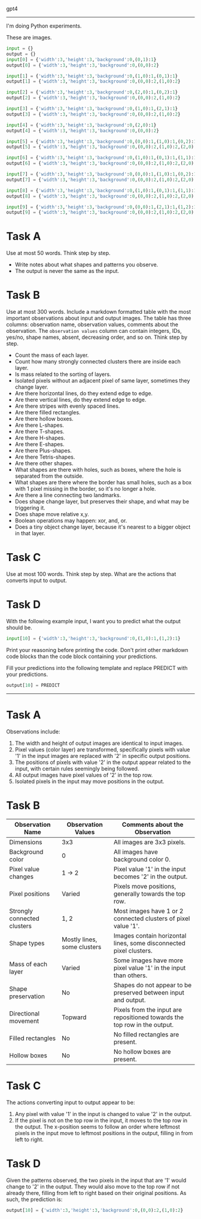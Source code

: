 gpt4

---

I'm doing Python experiments.


These are images.


```python
input = {}
output = {}
input[0] = {'width':3,'height':3,'background':0,(0,1):1}
output[0] = {'width':3,'height':3,'background':0,(0,0):2}

input[1] = {'width':3,'height':3,'background':0,(1,0):1,(0,1):1}
output[1] = {'width':3,'height':3,'background':0,(0,0):2,(1,0):2}

input[2] = {'width':3,'height':3,'background':0,(2,0):1,(0,2):1}
output[2] = {'width':3,'height':3,'background':0,(0,0):2,(1,0):2}

input[3] = {'width':3,'height':3,'background':0,(1,0):1,(2,1):1}
output[3] = {'width':3,'height':3,'background':0,(0,0):2,(1,0):2}

input[4] = {'width':3,'height':3,'background':0,(2,0):1}
output[4] = {'width':3,'height':3,'background':0,(0,0):2}

input[5] = {'width':3,'height':3,'background':0,(0,0):1,(1,0):1,(0,2):1}
output[5] = {'width':3,'height':3,'background':0,(0,0):2,(1,0):2,(2,0):2}

input[6] = {'width':3,'height':3,'background':0,(1,0):1,(0,1):1,(1,1):1}
output[6] = {'width':3,'height':3,'background':0,(0,0):2,(1,0):2,(2,0):2}

input[7] = {'width':3,'height':3,'background':0,(0,0):1,(1,0):1,(0,2):1,(2,2):1}
output[7] = {'width':3,'height':3,'background':0,(0,0):2,(1,0):2,(2,0):2,(1,1):2}

input[8] = {'width':3,'height':3,'background':0,(1,0):1,(0,1):1,(1,1):1,(0,2):1}
output[8] = {'width':3,'height':3,'background':0,(0,0):2,(1,0):2,(2,0):2,(1,1):2}

input[9] = {'width':3,'height':3,'background':0,(0,0):1,(2,1):1,(1,2):1,(2,2):1}
output[9] = {'width':3,'height':3,'background':0,(0,0):2,(1,0):2,(2,0):2,(1,1):2}
```

# Task A
Use at most 50 words.
Think step by step.
- Write notes about what shapes and patterns you observe.
- The output is never the same as the input.


# Task B
Use at most 300 words.
Include a markdown formatted table with the most important observations about input and output images.
The table has three columns: observation name, observation values, comments about the observation.
The `observation values` column can contain integers, IDs, yes/no, shape names, absent, decreasing order, and so on.
Think step by step.
- Count the mass of each layer.
- Count how many strongly connected clusters there are inside each layer.
- Is mass related to the sorting of layers.
- Isolated pixels without an adjacent pixel of same layer, sometimes they change layer.
- Are there horizontal lines, do they extend edge to edge.
- Are there vertical lines, do they extend edge to edge.
- Are there stripes with evenly spaced lines.
- Are there filled rectangles.
- Are there hollow boxes.
- Are there L-shapes.
- Are there T-shapes.
- Are there H-shapes.
- Are there E-shapes.
- Are there Plus-shapes.
- Are there Tetris-shapes.
- Are there other shapes.
- What shapes are there with holes, such as boxes, where the hole is separated from the outside.
- What shapes are there where the border has small holes, such as a box with 1 pixel missing in the border, so it's no longer a hole.
- Are there a line connecting two landmarks.
- Does shape change layer, but preserves their shape, and what may be triggering it.
- Does shape move relative x,y.
- Boolean operations may happen: xor, and, or.
- Does a tiny object change layer, because it's nearest to a bigger object in that layer.


# Task C
Use at most 100 words.
Think step by step.
What are the actions that converts input to output.


# Task D
With the following example input, I want you to predict what the output should be.


```python
input[10] = {'width':3,'height':3,'background':0,(1,0):1,(1,2):1}
```
Print your reasoning before printing the code.
Don't print other markdown code blocks than the code block containing your predictions.


Fill your predictions into the following template and replace PREDICT with your predictions.
```python
output[10] = PREDICT
```

---

# Task A
Observations include: 
1. The width and height of output images are identical to input images.
2. Pixel values (color layer) are transformed, specifically pixels with value '1' in the input images are replaced with '2' in specific output positions.
3. The positions of pixels with value '2' in the output appear related to the input, with certain rules seemingly being followed.
4. All output images have pixel values of '2' in the top row.
5. Isolated pixels in the input may move positions in the output.

# Task B

| Observation Name     | Observation Values      | Comments about the Observation |
|----------------------|-------------------------|--------------------------------|
| Dimensions           | 3x3                     | All images are 3x3 pixels. |
| Background color     | 0                       | All images have background color 0. |
| Pixel value changes  | 1 -> 2                  | Pixel value '1' in the input becomes '2' in the output. |
| Pixel positions      | Varied                  | Pixels move positions, generally towards the top row. |
| Strongly connected clusters | 1, 2 | Most images have 1 or 2 connected clusters of pixel value '1'. |
| Shape types          | Mostly lines, some clusters | Images contain horizontal lines, some disconnected pixel clusters. |
| Mass of each layer   | Varied | Some images have more pixel value '1' in the input than others. |
| Shape preservation   | No | Shapes do not appear to be preserved between input and output. |
| Directional movement | Topward | Pixels from the input are repositioned towards the top row in the output. |
| Filled rectangles    | No | No filled rectangles are present. |
| Hollow boxes         | No | No hollow boxes are present. |

# Task C
The actions converting input to output appear to be:
1. Any pixel with value '1' in the input is changed to value '2' in the output.
2. If the pixel is not on the top row in the input, it moves to the top row in the output. The x-position seems to follow an order where leftmost pixels in the input move to leftmost positions in the output, filling in from left to right.

# Task D

Given the patterns observed, the two pixels in the input that are '1' would change to '2' in the output. They would also move to the top row if not already there, filling from left to right based on their original positions. As such, the prediction is:

```python
output[10] = {'width':3,'height':3,'background':0,(0,0):2,(1,0):2}
```

